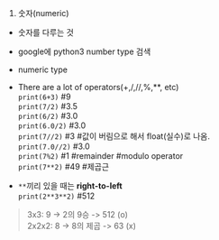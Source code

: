 1. 숫자(numeric) 
+ 숫자를 다루는 것 
+ google에 python3 number type 검색
+ numeric type <br>
+ There are a lot of operators(+,/,//,%,**, etc) <br>
`print(6+3)` #9 <br>
`print(7/2)` #3.5 <br>
`print(6/2)` #3.0 <br>
`print(6.0/2)` #3.0 <br>
`print(7//2)` #3 #값이 버림으로 해서 float(실수)로 나옴. <br>
`print(7.0//2)` #3.0 <br>
`print(7%2)` #1 #remainder #modulo operator <br>
`print(7**2)` #49 #제곱근 <br>

+ `**`끼리 있을 때는 **right-to-left** <br>
`print(2**3**2)` #512 <br>
> 3x3: 9 -> 2의 9승 -> 512 (o) <br>
> 2x2x2: 8 -> 8의 제곱 -> 63 (x)
